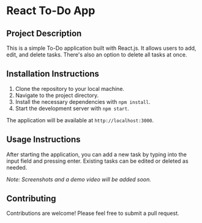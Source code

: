 # React To-Do App

## Project Description

This is a simple To-Do application built with React.js. It allows users to add, edit, and delete tasks. There's also an option to delete all tasks at once.

## Installation Instructions

1. Clone the repository to your local machine.
2. Navigate to the project directory.
3. Install the necessary dependencies with `npm install`.
4. Start the development server with `npm start`.

The application will be available at `http://localhost:3000`.

## Usage Instructions

After starting the application, you can add a new task by typing into the input field and pressing enter. Existing tasks can be edited or deleted as needed.

*Note: Screenshots and a demo video will be added soon.*

## Contributing

Contributions are welcome! Please feel free to submit a pull request.

